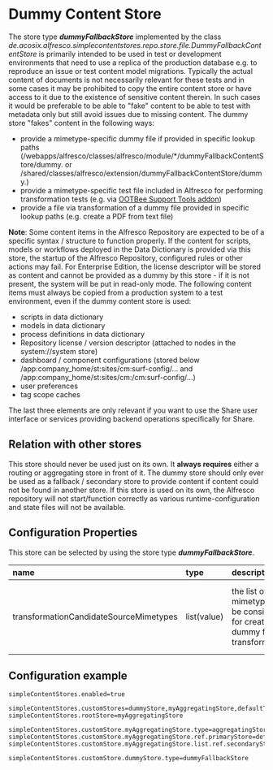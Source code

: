 # Dummy Content Store

The store type **_dummyFallbackStore_** implemented by the class _de.acosix.alfresco.simplecontentstores.repo.store.file.DummyFallbackContentStore_ is primarily intended to be used in test or development environments that need to use a replica of the production database e.g. to reproduce an issue or test content model migrations. Typically the actual content of documents is not necessarily relevant for these tests and in some cases it may be prohibited to copy the entire content store or have access to it due to the existence of sensitive content therein. In such cases it would be preferable to be able to "fake" content to be able to test with metadata only but still avoid issues due to missing content. The dummy store "fakes" content in the following ways:

* provide a mimetype-specific dummy file if provided in specific lookup paths (<tomcat>/webapps/alfresco/classes/alfresco/module/\*/dummyFallbackContentStore/dummy.<file-extension> or <tomcat>/shared/classes/alfresco/extension/dummyFallbackContentStore/dummy.<file-extension>)
* provide a mimetype-specific test file included in Alfresco for performing transformation tests (e.g. via [OOTBee Support Tools addon](https://github.com/OrderOfTheBee/ootbee-support-tools/wiki/Test%20Transform#test-transform))
* provide a file via transformation of a dummy file provided in specific lookup paths (e.g. create a PDF from text file)

**Note**: Some content items in the Alfresco Repository are expected to be of a specific syntax / structure to function properly. If the content for scripts, models or workflows deployed in the Data Dictionary is provided via this store, the startup of the Alfresco Repository, configured rules or other actions may fail. For Enterprise Edition, the license descriptor will be stored as content and cannot be provided as a dummy by this store - if it is not present, the system will be put in read-only mode.
The following content items must always be copied from a production system to a test environment, even if the dummy content store is used:
* scripts in data dictionary
* models in data dictionary
* process definitions in data dictionary
* Repository license / version descriptor (attached to nodes in the system://system store)
* dashboard / component configurations (stored below /app:company_home/st:sites/cm:surf-config/... and /app:company_home/st:sites/cm:<siteShortName>/cm:surf-config/...)
* user preferences
* tag scope caches

The last three elements are only relevant if you want to use the Share user interface or services providing backend operations specifically for Share.

## Relation with other stores

This store should never be used just on its own. It **always requires** either a routing or aggregating store in front of it. The dummy store should only ever be used as a fallback / secondary store to provide content if content could not be found in another store. If this store is used on its own, the Alfresco repository will not start/function correctly as various runtime-configuration and state files will not be available.

## Configuration Properties

This store can be selected by using the store type **_dummyFallbackStore_**.

| name | type | description | default | optional |
| :---| :--- | :--- | :--- | :--- |
| transformationCandidateSourceMimetypes| list(value) | the list of mimetypes to be considered for creating a dummy file via transformation | ``text/plain``, ``image/png``, ``application/pdf``, ... (MS Word, Excel, PowerPoint, ODT, OPS, ODP) | yes |


## Configuration example

```text
simpleContentStores.enabled=true

simpleContentStores.customStores=dummyStore,myAggregatingStore,defaultTenantFileContentStore
simpleContentStores.rootStore=myAggregatingStore

simpleContentStores.customStore.myAggregatingStore.type=aggregatingStore
simpleContentStores.customStore.myAggregatingStore.ref.primaryStore=defaultTenantFileContentStore
simpleContentStores.customStore.myAggregatingStore.list.ref.secondaryStores=dummyStore

simpleContentStores.customStore.dummyStore.type=dummyFallbackStore
```